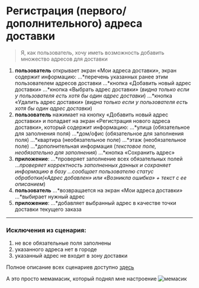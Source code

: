 # Регистрация (первого/дополнительного) адреса доставки 
>Я, как пользователь, хочу иметь возможность добавить множество адресов для доставки
1. **пользователь** открывает экран «Мои адреса доставки», экран содержит информацию:
...*перечень указанных ранее этим пользователем адресов доставки
...*кнопка «Добавить новый адрес доставки»
...*кнопка «Выбрать адрес доставки» (*видна только если у пользователя есть хотя бы один адрес доставки*)
...*кнопка «Удалить адрес доставки» (*видна только если у пользователя есть хотя бы один адрес доставки*)
2. **пользователь** нажимает на кнопку «Добавить новый адрес доставки» и попадает на экран «Регистрация нового адреса доставки», который содержит информацию:
...*улица (обязательное для заполнения поля)
...*дом/офис (обязательное для заполнения поля)
...*квартира (необязательное поле)
...*этаж (необязательное поле)
...*дополнительная информация (*текстовое поле, необязательно для заполнения*)
...*кнопка «Сохранить адрес»
3. **приложение**:
...*проверяет заполнение всех обязательных полей
...*проверяет корректность заполненных данных и сохраняет информацию в базу
...*сообщает пользователю статус обработки(*«Адрес добавлен» или «Возникла ошибка» + текст с ее описанием*)
4. **пользователь** 
...*возвращается на экран «Мои адреса доставки»
...*выбирает нужный адрес
5. **приложение**:
...*добавляет выбранный адрес в качестве точки доставки текущего заказа
------------------------- 
### Исключения из сценария:
1. не все обязательные поля заполнены 
2. указанного адреса нет в городе
3. указанный адрес не входит в зону доставки

Полное описание всех сценариев доступно [здесь](https://hulkbusters-factory.atlassian.net/wiki/spaces/PIZZA7/pages/458753)

А это просто мемамасик, который поднял мне настроение ![мемасик](https://i.redd.it/75yo4widpi451.png)